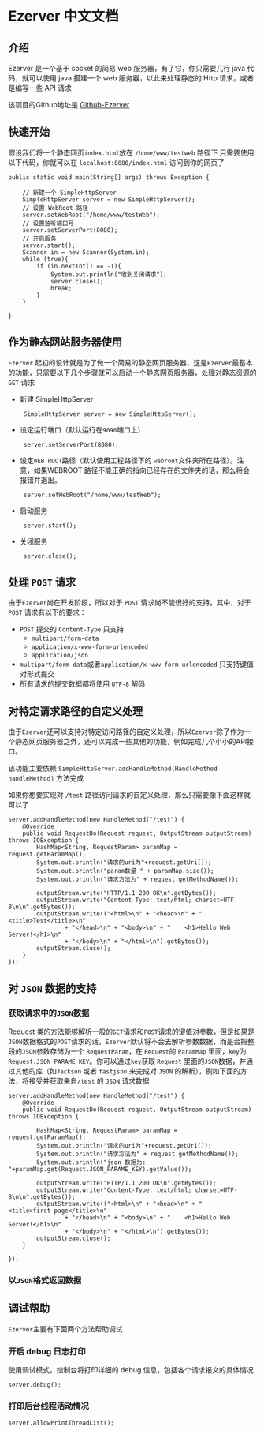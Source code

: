 # Ezerver 中文文档

## 介绍

Ezerver 是一个基于 socket 的简易 web 服务器，有了它，你只需要几行 java 代码，就可以使用 java 搭建一个 web  服务器，以此来处理静态的 Http 请求，或者是编写一些 API 请求

该项目的Github地址是 [Github-Ezerver](https://github.com/Ericwyn/Giethoorn/tree/EzeServer)

## 快速开始
假设我们将一个静态网页`index.html`放在 `/home/www/testweb` 路径下
只需要使用以下代码，你就可以在 `localhost:8080/index.html` 访问到你的网页了


    public static void main(String[] args) throws Exception {
        
        // 新建一个 SimpleHttpServer
        SimpleHttpServer server = new SimpleHttpServer();
        // 设置 WebRoot 路径
        server.setWebRoot("/home/www/testWeb");
        // 设置监听端口号
        server.setServerPort(8080);
        // 开启服务
        server.start();
        Scanner in = new Scanner(System.in);
        while (true){
            if (in.nextInt() == -1){
                System.out.println("收到关闭请求");
                server.close();
                break;
            }
        }
        
    }

## 作为静态网站服务器使用
`Ezerver` 起初的设计就是为了做一个简易的静态网页服务器，这是`Ezerver`最基本的功能，只需要以下几个步骤就可以启动一个静态网页服务器，处理对静态资源的 `GET` 请求

 - 新建 SimpleHttpServer
    
        SimpleHttpServer server = new SimpleHttpServer();

 - 设定运行端口（默认运行在`9090`端口上）
 
        server.setServerPort(8080);
 
 - 设定`WEB ROOT`路径（默认使用工程路径下的 `webroot`文件夹所在路径）。注意，如果WEBROOT 路径不能正确的指向已经存在的文件夹的话，那么将会报错并退出。
 
        server.setWebRoot("/home/www/testWeb");
   
 - 启动服务
        
        server.start();
        
 - 关闭服务
        
        server.close();
       
       
## 处理 `POST` 请求
由于`Ezerver`尚在开发阶段，所以对于 `POST` 请求尚不能很好的支持，其中，对于 `POST` 请求有以下的要求：

 - `POST` 提交的 `Content-Type` 只支持
    - `multipart/form-data`
    - `application/x-www-form-urlencoded`
    - `application/json`
 - `multipart/form-data`或者`application/x-www-form-urlencoded` 只支持键值对形式提交
 - 所有请求的提交数据都将使用 `UTF-8` 解码

## 对特定请求路径的自定义处理
由于`Ezerver`还可以支持对特定访问路径的自定义处理，所以`Ezerver`除了作为一个静态网页服务器之外，还可以完成一些其他的功能，例如完成几个小小的API接口。

该功能主要依赖 `SimpleHttpServer.addHandleMethod(HandleMethod handleMethod)` 方法完成

如果你想要实现对 `/test` 路径访问请求的自定义处理，那么只需要像下面这样就可以了

    server.addHandleMethod(new HandleMethod("/test") {
        @Override
        public void RequestDo(Request request, OutputStream outputStream) throws IOException {
            HashMap<String, RequestParam> paramMap = request.getParamMap();
            System.out.println("请求的uri为"+request.getUri());
            System.out.println("param数量 " + paramMap.size());
            System.out.println("请求方法为" + request.getMethodName());

            outputStream.write("HTTP/1.1 200 OK\n".getBytes());
            outputStream.write("Content-Type: text/html; charset=UTF-8\n\n".getBytes());
            outputStream.write(("<html>\n" + "<head>\n" + "    <title>Test</title>\n"
                    + "</head>\n" + "<body>\n" + "    <h1>Hello Web Server!</h1>\n"
                    + "</body>\n" + "</html>\n").getBytes());
            outputStream.close();
        }
    });

## 对 `JSON` 数据的支持
### 获取请求中的`JSON`数据
Request 类的方法能够解析一般的`GET`请求和`POST`请求的键值对参数，但是如果是`JSON`数据格式的`POST`请求的话，`Ezerver`默认将不会去解析参数数据，而是会把整段的`JSON`参数存储为一个 `RequestParam`，在 `Request`的 `ParamMap` 里面，`key`为 `Request.JSON_PARAME_KEY`。你可以通过`key`获取 `Request` 里面的`JSON`数据，并通过其他的库（如`Jackson` 或者 `fastjson` 来完成对 `JSON` 的解析），例如下面的方法，将接受并获取来自`/test` 的 `JSON` 请求数据

    server.addHandleMethod(new HandleMethod("/test") {
        @Override
        public void RequestDo(Request request, OutputStream outputStream) throws IOException {
        
            HashMap<String, RequestParam> paramMap = request.getParamMap();
            System.out.println("请求的uri为"+request.getUri());
            System.out.println("请求方法为" + request.getMethodName());
            System.out.println("json 数据为: "+paramMap.get(Request.JSON_PARAME_KEY).getValue());     
            
            outputStream.write("HTTP/1.1 200 OK\n".getBytes());
            outputStream.write("Content-Type: text/html; charset=UTF-8\n\n".getBytes());
            outputStream.write(("<html>\n" + "<head>\n" + "    <title>first page</title>\n"
                    + "</head>\n" + "<body>\n" + "    <h1>Hello Web Server!</h1>\n"
                    + "</body>\n" + "</html>\n").getBytes());
            outputStream.close();
        }
        
    });

### 以`JSON`格式返回数据

    


## 调试帮助
`Ezerver`主要有下面两个方法帮助调试

### 开启 debug 日志打印
使用调试模式，控制台将打印详细的 debug 信息，包括各个请求报文的具体情况

    server.debug();

### 打印后台线程活动情况
    
    server.allowPrintThreadList();


